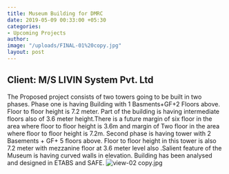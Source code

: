 ```yaml
---
title: Museum Building for DMRC
date: 2019-05-09 00:33:00 +05:30
categories:
- Upcoming Projects
author: 
image: "/uploads/FINAL-01%20copy.jpg"
layout: post
---
```


## Client: M/S LIVIN System Pvt. Ltd

The Proposed project consists of two towers going to be built in two phases. Phase one is having Building with 1 Basments+GF+2 Floors above. Floor to floor height is 7.2 meter. Part of the building is having intermediate floors also of 3.6 meter height.There is a future margin of six floor in the area where floor to floor height is 3.6m and margin of Two floor in the area where floor to floor height is 7.2m.
Second phase is having tower with 2 Basements + GF+ 5 floors above. Floor to floor height in this tower is also 7.2 meter with mezzanine floor at 3.6 meter level also .Salient feature of the Museum is having curved walls in elevation.
Building has been analysed and designed in ETABS and SAFE.
![view-02 copy.jpg](/uploads/view-02%20copy.jpg)
